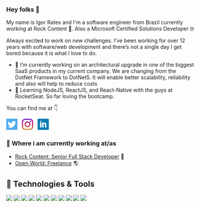 ### Hey folks 👋

My name is Igor Rates and I'm a software engineer from Brazil currently working at Rock Content 🚀. 
Also a Microsoft Certified Solutions Developer 🤓

Always excited to work on new challenges. I’ve been working for over 12 years with software/web development and there’s not a single day I get bored because it is what I love to do.

- 🔭 I’m currently working on an architectural upgrade in one of the biggest SaaS products in my current company. We are changing from the DotNet Framework to DotNet5. It will enable better scalability, reliability and also will help to reduce costs
- 🏫 Learning NodeJS, ReactJS, and React-Native with the guys at RocketSeat. So far loving the bootcamp.

You can find me at 👇
<p>
<a href="https://twitter.com/igorrates"><img height="30" src="https://github.com/igorrates/igorrates/blob/main/twitter.png"></a>&nbsp;&nbsp;
<a href="https://instagram.com/igorates"><img height="30" src="https://github.com/igorrates/igorrates/blob/main/instagram.jpg"></a>&nbsp;&nbsp;
<a href="https://www.linkedin.com/in/igorrates/"><img height="30" src="https://github.com/igorrates/igorrates/blob/main/linkedin.png"></a>
</p>

### 💼 Where i am currently working at/as
- [Rock Content: Senior Full Stack Developer](https://rockcontent.com) 💼 
- [Open World: Freelance](https://igorrates.com) 🌎

## 🔧 Technologies & Tools
![](https://img.shields.io/badge/.NET-informational?style=flat&logo=.net&color=gray)
![](https://img.shields.io/badge/Javascript-informational?style=flat&logo=javascript&color=gray)
![](https://img.shields.io/badge/TypeScript-informational?style=flat&logo=typescript&color=gray)
![](https://img.shields.io/badge/NodeJS-informational?style=flat&logo=node.js&color=gray)
![](https://img.shields.io/badge/React-informational?style=flat&logo=react&color=gray)
![](https://img.shields.io/badge/PostgreSQL-informational?style=flat&logo=postgresql&color=gray)
![](https://img.shields.io/badge/Sql%20Server-informational?style=flat&logo=microsoft-sql-server&color=gray)
![](https://img.shields.io/badge/Git-informational?style=flat&logo=git&color=gray)
![](https://img.shields.io/badge/Amazon%20AWS-informational?style=flat&logo=amazon-aws&color=gray)
![](https://img.shields.io/badge/Docker-informational?style=flat&logo=docker&color=gray)
![](https://img.shields.io/badge/Kubernetes-informational?style=flat&logo=kubernetes&color=gray)

<!--
### 💻 What i am currently/done working on
- [Ion Interactive](https://ion.rockcontent.com/)
- [Personal WebSite](https://igorrates.com)

## &#x1f4c8; GitHub Stats

<a href="https://github.com/igorrates/igorrates">
  <img align="center" src="https://github-readme-stats.vercel.app/api?username=igorrates&show_icons=true&line_height=27&count_private=true&theme=dracula" alt="Igor Rates GitHub Stats" />
</a>  
-->

